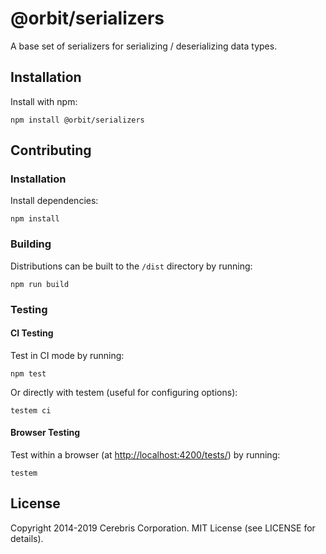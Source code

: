 # @orbit/serializers

A base set of serializers for serializing / deserializing data types.

## Installation

Install with npm:

```
npm install @orbit/serializers
```

## Contributing

### Installation

Install dependencies:

```
npm install
```

### Building

Distributions can be built to the `/dist` directory by running:

```
npm run build
```

### Testing

#### CI Testing

Test in CI mode by running:

```
npm test
```

Or directly with testem (useful for configuring options):

```
testem ci
```

#### Browser Testing

Test within a browser
(at [http://localhost:4200/tests/](http://localhost:4200/tests/)) by running:

```
testem
```

## License

Copyright 2014-2019 Cerebris Corporation. MIT License (see LICENSE for details).
